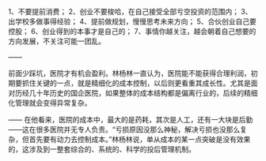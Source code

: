 1、不要提前消费；
2、创业不要梭哈，在自己接受全部亏空投资的范围内；
3、出学校多做事得经验；
4、提前做规划，慢慢思考未来方向；
5、合伙创业自己要控股；
6、创业得到的本事才是自己的；
7、事情你越关注，越会朝着自己想要的方向发展，不关注可能一团乱。

——

前面少踩坑，医院才有机会盈利。林杨林一直认为，医院能不能获得合理利润，初期要抓住关键的一点，就是精细化的成本控制，以后则更看重其成长性。尤其是面对历经几十年历史的国企医院，如果整体的成本结构都是偏离行业的，后续的精细化管理就会变得异常复杂。

——
在他看来，医院的成本中，最大的是药耗，其次是人工，还有一大块是后勤——这在很多医院并无专人负责。“亏损原因没那么神秘，解决亏损也没那么复杂，但首先要有动力去控制成本。”林杨林说，单从成本的某一点突破是没有效果的，这涉及到一整套综合的、系统的、科学的投后管理机制。